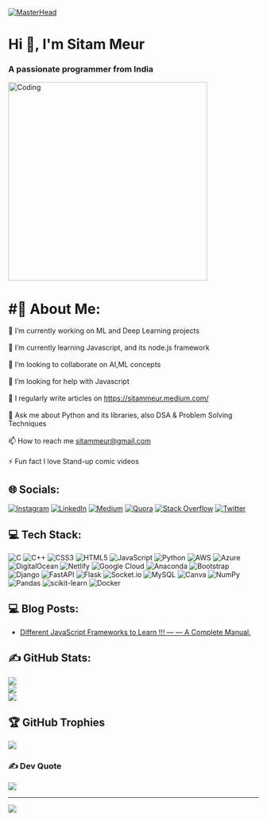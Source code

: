 [![MasterHead](https://engineering.giphy.com/wp-content/uploads/2017/06/api.gif)]()
<h1 align="left">Hi 👋, I'm Sitam Meur</h1>
<h3 align="left">A passionate programmer from India</h3>
<img align="center" alt="Coding" width="400" src="https://thumbs.gfycat.com/ExemplaryFairFeline-max-1mb.gif">

# #💫 About Me:
🔭 I’m currently working on ML and Deep Learning projects<br><br>🌱 I’m currently learning Javascript, and its node.js framework<br><br>👯 I’m looking to collaborate on AI,ML concepts<br><br>🤝 I’m looking for help with Javascript<br><br>📝 I regularly write articles on https://sitammeur.medium.com/<br><br>💬 Ask me about Python and its libraries, also DSA & Problem Solving Techniques<br><br>📫 How to reach me sitammeur@gmail.com<br><br>⚡ Fun fact I love Stand-up comic videos


## 🌐 Socials:
[![Instagram](https://img.shields.io/badge/Instagram-%23E4405F.svg?logo=Instagram&logoColor=white)](https://instagram.com/sitammeur3) [![LinkedIn](https://img.shields.io/badge/LinkedIn-%230077B5.svg?logo=linkedin&logoColor=white)](https://linkedin.com/in/sitam-meur-44b762223) [![Medium](https://img.shields.io/badge/Medium-12100E?logo=medium&logoColor=white)](https://medium.com/@sitammeur) [![Quora](https://img.shields.io/badge/Quora-%23B92B27.svg?logo=Quora&logoColor=white)](https://quora.com/profile/Sitam-Meur) [![Stack Overflow](https://img.shields.io/badge/-Stackoverflow-FE7A16?logo=stack-overflow&logoColor=white)](https://stackoverflow.com/users/19056320/sitam-meur) [![Twitter](https://img.shields.io/badge/Twitter-%231DA1F2.svg?logo=Twitter&logoColor=white)](https://twitter.com/sitammeur) 

## 💻 Tech Stack:
![C](https://img.shields.io/badge/c-%2300599C.svg?style=for-the-badge&logo=c&logoColor=white) ![C++](https://img.shields.io/badge/c++-%2300599C.svg?style=for-the-badge&logo=c%2B%2B&logoColor=white) ![CSS3](https://img.shields.io/badge/css3-%231572B6.svg?style=for-the-badge&logo=css3&logoColor=white) ![HTML5](https://img.shields.io/badge/html5-%23E34F26.svg?style=for-the-badge&logo=html5&logoColor=white) ![JavaScript](https://img.shields.io/badge/javascript-%23323330.svg?style=for-the-badge&logo=javascript&logoColor=%23F7DF1E) ![Python](https://img.shields.io/badge/python-3670A0?style=for-the-badge&logo=python&logoColor=ffdd54) ![AWS](https://img.shields.io/badge/AWS-%23FF9900.svg?style=for-the-badge&logo=amazon-aws&logoColor=white) ![Azure](https://img.shields.io/badge/azure-%230072C6.svg?style=for-the-badge&logo=azure-devops&logoColor=white) ![DigitalOcean](https://img.shields.io/badge/DigitalOcean-%230167ff.svg?style=for-the-badge&logo=digitalOcean&logoColor=white) ![Netlify](https://img.shields.io/badge/netlify-%23000000.svg?style=for-the-badge&logo=netlify&logoColor=#00C7B7) ![Google Cloud](https://img.shields.io/badge/Google%20Cloud-%234285F4.svg?style=for-the-badge&logo=google-cloud&logoColor=white) ![Anaconda](https://img.shields.io/badge/Anaconda-%2344A833.svg?style=for-the-badge&logo=anaconda&logoColor=white) ![Bootstrap](https://img.shields.io/badge/bootstrap-%23563D7C.svg?style=for-the-badge&logo=bootstrap&logoColor=white) ![Django](https://img.shields.io/badge/django-%23092E20.svg?style=for-the-badge&logo=django&logoColor=white) ![FastAPI](https://img.shields.io/badge/FastAPI-005571?style=for-the-badge&logo=fastapi) ![Flask](https://img.shields.io/badge/flask-%23000.svg?style=for-the-badge&logo=flask&logoColor=white) ![Socket.io](https://img.shields.io/badge/Socket.io-black?style=for-the-badge&logo=socket.io&badgeColor=010101) ![MySQL](https://img.shields.io/badge/mysql-%2300f.svg?style=for-the-badge&logo=mysql&logoColor=white) ![Canva](https://img.shields.io/badge/Canva-%2300C4CC.svg?style=for-the-badge&logo=Canva&logoColor=white) ![NumPy](https://img.shields.io/badge/numpy-%23013243.svg?style=for-the-badge&logo=numpy&logoColor=white) ![Pandas](https://img.shields.io/badge/pandas-%23150458.svg?style=for-the-badge&logo=pandas&logoColor=white) ![scikit-learn](https://img.shields.io/badge/scikit--learn-%23F7931E.svg?style=for-the-badge&logo=scikit-learn&logoColor=white) ![Docker](https://img.shields.io/badge/docker-%230db7ed.svg?style=for-the-badge&logo=docker&logoColor=white)

## 💻 Blog Posts:
<!-- BLOG-POST-LIST:START -->
- [Different JavaScript Frameworks to Learn !!! — — A Complete Manual.](https://sitammeur.medium.com/different-javascript-frameworks-to-learn-a-complete-manual-cdd2aef590ce)
<!-- BLOG-POST-LIST:END -->


## ✍️ GitHub Stats:
![](https://github-readme-stats.vercel.app/api?username=sitamgithub-MSIT&theme=chartreuse-dark&hide_border=false&include_all_commits=true&count_private=true)<br/>
![](https://github-readme-streak-stats.herokuapp.com/?user=sitamgithub-MSIT&theme=chartreuse-dark&hide_border=false)<br/>
![](https://github-readme-stats.vercel.app/api/top-langs/?username=sitamgithub-MSIT&theme=chartreuse-dark&hide_border=false&include_all_commits=true&count_private=true&layout=compact)


## 🏆 GitHub Trophies
![](https://github-profile-trophy.vercel.app/?username=sitamgithub-MSIT&theme=radical&no-frame=false&no-bg=false&margin-w=4)

### ✍️ Dev Quote

![](https://quotes-github-readme.vercel.app/api?type=horizontal&theme=radical)

---
[![](https://visitcount.itsvg.in/api?id=sitamgithub-MSIT&icon=0&color=0)](https://visitcount.itsvg.in)
